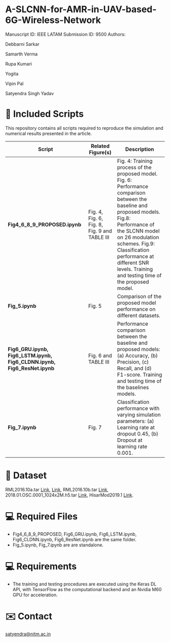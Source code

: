 # A-SLCNN-for-AMR-in-UAV-based-6G-Wireless-Network
Manuscript ID: IEEE LATAM Submission ID: 9500 Authors:

Debbarni Sarkar 

Samarth Verma 

Rupa Kumari 

Yogita

Vipin Pal

Satyendra Singh Yadav

# 📁 Included Scripts

This repository contains all scripts required to reproduce the simulation and numerical results presented in the article.


| Script | Related Figure(s) | Description |
|--------|-------------------|-------------|
| **Fig4_6_8_9_PROPOSED.ipynb** | Fig. 4, Fig. 6, Fig. 8, Fig. 9 and TABLE III | Fig. 4: Training process of the proposed model. Fig. 6: Performance comparison between the baseline and proposed models. Fig.8: Performance of the SLCNN model on 26 modulation schemes. Fig.9: Classification performance at different SNR levels. Training and testing time of the proposed model. |
| **Fig_5.ipynb** | Fig. 5 | Comparison of the proposed model performance on different datasets.  |
| **Fig6_GRU.ipynb, Fig6_LSTM.ipynb, Fig6_CLDNN.ipynb, Fig6_ResNet.ipynb** | Fig. 6 and TABLE III| Performance comparison between the baseline and proposed models: (a) Accuracy, (b) Precision, (c) Recall, and (d) F1-score. Training and testing time of the baselines models. |
| **Fig_7.ipynb** | Fig. 7 | Classification performance with varying simulation parameters: (a) Learning rate at dropout 0.45, (b) Dropout at learning rate 0.001. |

# 📁 Dataset
RML2016.10a.tar [Link](https://www.deepsig.ai/datasets/), [Link](https://www.kaggle.com/datasets/nolasthitnotomorrow/radioml2016-deepsigcom), RML2016.10b.tar [Link](https://www.kaggle.com/datasets/marwanabudeeb/rml201610b/code), 2018.01.OSC.0001_1024x2M.h5.tar [Link](https://www.kaggle.com/datasets/pinxau1000/radioml2018), HisarMod2019.1 [Link](https://pan.quark.cn/s/016a2f6861a2#/list/share).

# 💻 Required Files
- Fig4_6_8_9_PROPOSED, Fig6_GRU.ipynb, Fig6_LSTM.ipynb, Fig6_CLDNN.ipynb, Fig6_ResNet.ipynb are the same folder.
- Fig_5.ipynb, Fig_7.ipynb are are standalone.

# 💻 Requirements
- The training and testing procedures are executed using the Keras DL API, with TensorFlow as the computational backend and an Nvidia M60 GPU for acceleration.

# ✉️ Contact
satyendra@nitm.ac.in
